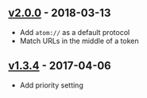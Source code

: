 ## [v2.0.0](https://github.com/UziTech/hyperlink-hyperclick/compare/v1.3.4...v2.0.0) - 2018-03-13

- Add `atom://` as a default protocol
- Match URLs in the middle of a token

## [v1.3.4](https://github.com/UziTech/hyperlink-hyperclick/compare/v1.3.3...v1.3.4) - 2017-04-06

- Add priority setting
